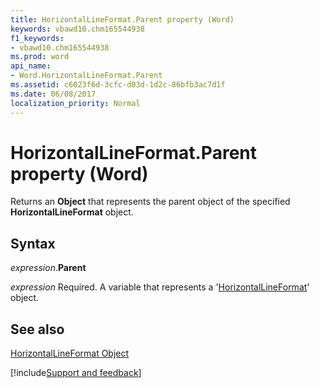```yaml
---
title: HorizontalLineFormat.Parent property (Word)
keywords: vbawd10.chm165544938
f1_keywords:
- vbawd10.chm165544938
ms.prod: word
api_name:
- Word.HorizontalLineFormat.Parent
ms.assetid: c6023f6d-3cfc-d03d-1d2c-86bfb3ac7d1f
ms.date: 06/08/2017
localization_priority: Normal
---
```



# HorizontalLineFormat.Parent property (Word)

Returns an  **Object** that represents the parent object of the specified **HorizontalLineFormat** object.


## Syntax

_expression_.**Parent**

_expression_ Required. A variable that represents a '[HorizontalLineFormat](Word.HorizontalLineFormat.md)' object.


## See also


[HorizontalLineFormat Object](Word.HorizontalLineFormat.md)

[!include[Support and feedback](~/includes/feedback-boilerplate.md)]